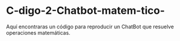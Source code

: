 # C-digo-2-Chatbot-matem-tico-
Aquí encontraras un código para reproducir un ChatBot que resuelve operaciones matemáticas.
